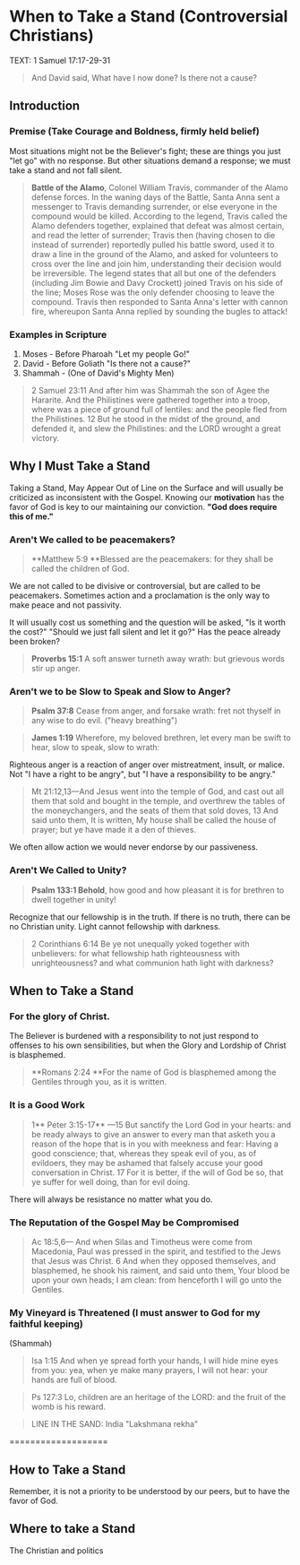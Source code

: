 # When to Take a Stand (Controversial Christians)

TEXT: 1 Samuel 17:17-29-31

> And David said, What have I now done? Is there not a cause?

## Introduction

### Premise (Take Courage and Boldness, firmly held belief)

Most situations might not be the Believer's fight; these are things you just "let go" with no response. But other situations demand a response; we must take a stand and not fall silent.

> **Battle of the Alamo**, Colonel William Travis, commander of the Alamo defense forces. In the waning days of the Battle, Santa Anna sent a messenger to Travis demanding surrender, or else everyone in the compound would be killed. According to the legend, Travis called the Alamo defenders together, explained that defeat was almost certain, and read the letter of surrender; Travis then (having chosen to die instead of surrender) reportedly pulled his battle sword, used it to draw a line in the ground of the Alamo, and asked for volunteers to cross over the line and join him, understanding their decision would be irreversible. The legend states that all but one of the defenders (including Jim Bowie and Davy Crockett) joined Travis on his side of the line; Moses Rose was the only defender choosing to leave the compound. Travis then responded to Santa Anna's letter with cannon fire, whereupon Santa Anna replied by sounding the bugles to attack!

### Examples in Scripture

1. Moses - Before Pharoah "Let my people Go!"
2. David - Before Goliath "Is there not a cause?"
3. Shammah - (One of David's Mighty Men)

> 2 Samuel 23:11 And after him was Shammah the son of Agee the Hararite. And the Philistines were gathered together into a troop, where was a piece of ground full of lentiles: and the people fled from the Philistines. 12 But he stood in the midst of the ground, and defended it, and slew the Philistines: and the LORD wrought a great victory.

## Why I Must Take a Stand

Taking a Stand, May Appear Out of Line on the Surface and will usually be criticized as inconsistent with the Gospel. Knowing our **motivation** has the favor of God is key to our maintaining our conviction. **"God does require this of me."**

### Aren't We called to be peacemakers?

> **Matthew 5:9 **Blessed are the peacemakers: for they shall be called the children of God.

We are not called to be divisive or controversial, but are called to be peacemakers. Sometimes action and a proclamation is the only way to make peace and not passivity.

It will usually cost us something and the question will be asked, "Is it worth the cost?" "Should we just fall silent and let it go?" Has the peace already been broken?

> **Proverbs 15:1** A soft answer turneth away wrath: but grievous words stir up anger.

### Aren't we to be Slow to Speak and Slow to Anger?

> **Psalm 37:8** Cease from anger, and forsake wrath: fret not thyself in any wise to do evil. ("heavy breathing")

> **James 1:19** Wherefore, my beloved brethren, let every man be swift to hear, slow to speak, slow to wrath:

Righteous anger is a reaction of anger over mistreatment, insult, or malice. Not "I have a right to be angry", but "I have a responsibility to be angry."

> Mt 21:12,13&mdash;And Jesus went into the temple of God, and cast out all them that sold and bought in the temple, and overthrew the tables of the moneychangers, and the seats of them that sold doves, 13 And said unto them, It is written, My house shall be called the house of prayer; but ye have made it a den of thieves.

We often allow action we would never endorse by our passiveness.

### Aren't We Called to Unity?

> **Psalm 133:1 Behold**, how good and how pleasant it is for brethren to dwell together in unity!

Recognize that our fellowship is in the truth. If there is no truth, there can be no Christian unity. Light cannot fellowship with darkness.

> 2 Corinthians 6:14 Be ye not unequally yoked together with unbelievers: for what fellowship hath righteousness with unrighteousness? and what communion hath light with darkness?

## When to Take a Stand

### For the glory of Christ.

The Believer is burdened with a responsibility to not just respond to offenses to his own sensibilities, but when the Glory and Lordship of Christ is blasphemed.

> **Romans 2:24 **For the name of God is blasphemed among the Gentiles through you, as it is written.

### It is a Good Work

> 1** Peter 3:15-17** &mdash;15 But sanctify the Lord God in your hearts: and be ready always to give an answer to every man that asketh you a reason of the hope that is in you with meekness and fear: Having a good conscience; that, whereas they speak evil of you, as of evildoers, they may be ashamed that falsely accuse your good conversation in Christ. 17 For it is better, if the will of God be so, that ye suffer for well doing, than for evil doing.

There will always be resistance no matter what you do.

### The Reputation of the Gospel May be Compromised

> Ac 18:5,6&mdash; And when Silas and Timotheus were come from Macedonia, Paul was pressed in the spirit, and testified to the Jews that Jesus was Christ. 6 And when they opposed themselves, and blasphemed, he shook his raiment, and said unto them, Your blood be upon your own heads; I am clean: from henceforth I will go unto the Gentiles.

### My Vineyard is Threatened (I must answer to God for my faithful keeping)

(Shammah)

> Isa 1:15 And when ye spread forth your hands, I will hide mine eyes from you: yea, when ye make many prayers, I will not hear: your hands are full of blood.


> Ps 127:3 Lo, children are an heritage of the LORD: and the fruit of the womb is his reward.

> LINE IN THE SAND: India "Lakshmana rekha"

===================



## How to Take a Stand

Remember, it is not a priority to be understood by our peers, but to have the favor of God.


## Where to take a Stand

The Christian and politics